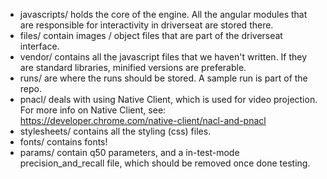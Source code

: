 - javascripts/ holds the core of the engine. All the angular modules that are responsible for interactivity in driverseat are stored there.
- files/ contain images / object files that are part of the driverseat interface.
- vendor/ contains all the javascript files that we haven't written. If they are standard libraries, minified versions are preferable.
- runs/ are where the runs should be stored. A sample run is part of the repo.
- pnacl/ deals with using Native Client, which is used for video projection. For more info on Native Client, see: https://developer.chrome.com/native-client/nacl-and-pnacl
- stylesheets/ contains all the styling (css) files.
- fonts/ contains fonts!
- params/ contain q50 parameters, and a in-test-mode precision_and_recall file, which should be removed once done testing. 